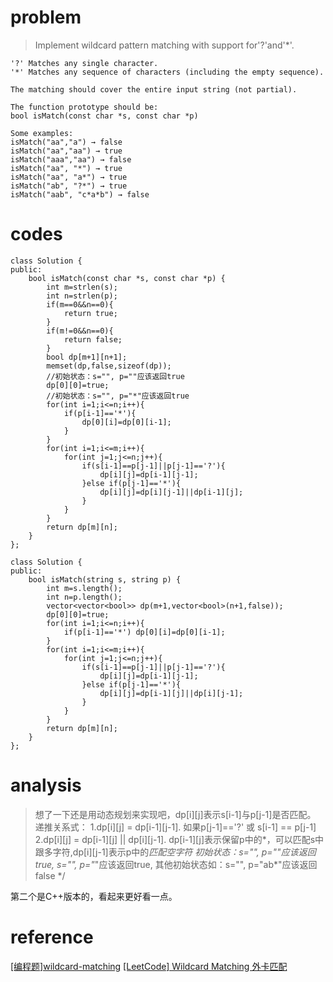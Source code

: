 # problem
>Implement wildcard pattern matching with support for'?'and'*'.
```
'?' Matches any single character.
'*' Matches any sequence of characters (including the empty sequence).

The matching should cover the entire input string (not partial).

The function prototype should be:
bool isMatch(const char *s, const char *p)

Some examples:
isMatch("aa","a") → false
isMatch("aa","aa") → true
isMatch("aaa","aa") → false
isMatch("aa", "*") → true
isMatch("aa", "a*") → true
isMatch("ab", "?*") → true
isMatch("aab", "c*a*b") → false
```

# codes
```
class Solution {
public:
    bool isMatch(const char *s, const char *p) {
        int m=strlen(s);
        int n=strlen(p);
        if(m==0&&n==0){
            return true;
        }
        if(m!=0&&n==0){
            return false;
        }
        bool dp[m+1][n+1];
        memset(dp,false,sizeof(dp));
        //初始状态：s="", p=""应该返回true
        dp[0][0]=true;
        //初始状态：s="", p="*"应该返回true
        for(int i=1;i<=n;i++){
            if(p[i-1]=='*'){
                dp[0][i]=dp[0][i-1];
            }
        }
        for(int i=1;i<=m;i++){
            for(int j=1;j<=n;j++){
                if(s[i-1]==p[j-1]||p[j-1]=='?'){
                    dp[i][j]=dp[i-1][j-1];
                }else if(p[j-1]=='*'){
                    dp[i][j]=dp[i][j-1]||dp[i-1][j];
                }
            }            
        }
        return dp[m][n];
    }
};
```

```
class Solution {
public:
    bool isMatch(string s, string p) {
        int m=s.length();
        int n=p.length();
        vector<vector<bool>> dp(m+1,vector<bool>(n+1,false));
        dp[0][0]=true;
        for(int i=1;i<=n;i++){
            if(p[i-1]=='*') dp[0][i]=dp[0][i-1];
        }
        for(int i=1;i<=m;i++){
            for(int j=1;j<=n;j++){
                if(s[i-1]==p[j-1]||p[j-1]=='?'){
                    dp[i][j]=dp[i-1][j-1];
                }else if(p[j-1]=='*'){
                    dp[i][j]=dp[i-1][j]||dp[i][j-1];
                }
            }
        }
        return dp[m][n];
    }
};
```

# analysis
>想了一下还是用动态规划来实现吧，dp[i][j]表示s[i-1]与p[j-1]是否匹配。
递推关系式：
1.dp[i][j] = dp[i-1][j-1].   如果p[j-1]=='?' 或 s[i-1] == p[j-1]
2.dp[i][j] = dp[i-1][j] || dp[i][j-1].  dp[i-1][j]表示保留p中的*，可以匹配s中跟多字符,dp[i][j-1]表示p中的*匹配空字符
初始状态：s="", p=""应该返回true, s="", p="*"应该返回true, 其他初始状态如：s="", p="ab*"应该返回false
 */

 第二个是C++版本的，看起来更好看一点。

# reference
[[编程题]wildcard-matching][1]
[[LeetCode] Wildcard Matching 外卡匹配][2]

[1]: https://www.nowcoder.com/questionTerminal/e96f1a44d4e44d9ab6289ee080099322
[2]: http://www.cnblogs.com/grandyang/p/4401196.html
